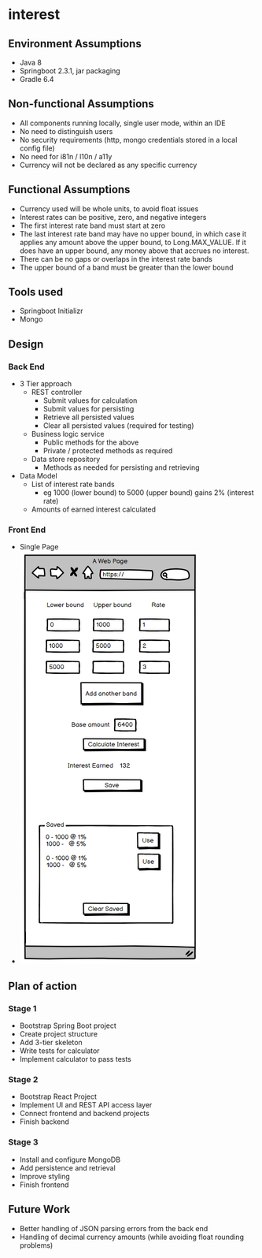 # interest

## Environment Assumptions

* Java 8
* Springboot 2.3.1, jar packaging
* Gradle 6.4

## Non-functional Assumptions

* All components running locally, single user mode, within an IDE
* No need to distinguish users
* No security requirements (http, mongo credentials stored in a local config file)
* No need for i81n / l10n / a11y
* Currency will not be declared as any specific currency

## Functional Assumptions

* Currency used will be whole units, to avoid float issues
* Interest rates can be positive, zero, and negative integers
* The first interest rate band must start at zero
* The last interest rate band may have no upper bound, in which case it applies any amount above the upper bound, to Long.MAX_VALUE. If it does have an upper bound, any money above that accrues no interest.
* There can be no gaps or overlaps in the interest rate bands
* The upper bound of a band must be greater than the lower bound

## Tools used

* Springboot Initializr
* Mongo

## Design

### Back End

* 3 Tier approach
  * REST controller
    * Submit values for calculation
    * Submit values for persisting
    * Retrieve all persisted values
    * Clear all persisted values (required for testing)
  * Business logic service
    * Public methods for the above
    * Private / protected methods as required
  * Data store repository
    * Methods as needed for persisting and retrieving
* Data Model
  * List of interest rate bands
    * eg 1000 (lower bound) to 5000 (upper bound) gains 2% (interest rate) 
  * Amounts of earned interest calculated  
  
### Front End

* Single Page
* ![](./docs/balsamiq.png)

## Plan of action

### Stage 1

* Bootstrap Spring Boot project
* Create project structure
* Add 3-tier skeleton
* Write tests for calculator
* Implement calculator to pass tests

### Stage 2

* Bootstrap React Project
* Implement UI and REST API access layer
* Connect frontend and backend projects
* Finish backend

### Stage 3

* Install and configure MongoDB
* Add persistence and retrieval
* Improve styling
* Finish frontend

## Future Work

* Better handling of JSON parsing errors from the back end
* Handling of decimal currency amounts (while avoiding float rounding problems)